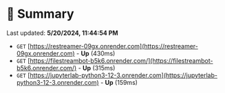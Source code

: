 # 📖 Summary
Last updated: **5/20/2024, 11:44:54 PM**

- `GET` [https://restreamer-09gx.onrender.com](https://restreamer-09gx.onrender.com) - **Up** (430ms)
- `GET` [https://filestreambot-b5k6.onrender.com/](https://filestreambot-b5k6.onrender.com/) - **Up** (315ms)
- `GET` [https://jupyterlab-python3-12-3.onrender.com](https://jupyterlab-python3-12-3.onrender.com) - **Up** (159ms)
